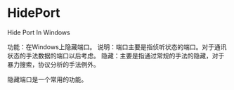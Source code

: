 # HidePort
Hide Port In Windows

功能：在Windows上隐藏端口。
说明：端口主要是指侦听状态的端口。对于通讯状态的手法数据的端口以后考虑。
隐藏：主要是指通过常规的手法的隐藏，对于暴力搜索，协议分析的手法例外。

隐藏端口是一个常用的功能。
